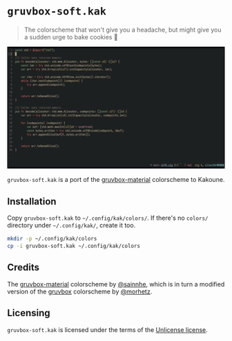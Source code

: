 # `gruvbox-soft.kak`

> The colorscheme that won't give you a headache, but might give you a
> sudden urge to bake cookies :cookie:

![](screenshot.png)

`gruvbox-soft.kak` is a port of the
[gruvbox-material](https://github.com/sainnhe/gruvbox-material)
colorscheme to Kakoune.

## Installation

Copy `gruvbox-soft.kak` to `~/.config/kak/colors/`. If there's no
`colors/` directory under `~/.config/kak/`, create it too.

``` sh
mkdir -p ~/.config/kak/colors
cp -i gruvbox-soft.kak ~/.config/kak/colors
```

## Credits

The [gruvbox-material](https://github.com/sainnhe/gruvbox-material)
colorscheme by [@sainnhe](https://github.com/sainnhe), which is in turn
a modified version of the [gruvbox](https://github.com/morhetz/gruvbox)
colorscheme by [@morhetz](https://github.com/morhetz).

## Licensing

`gruvbox-soft.kak` is licensed under the terms of the [Unlicense
license](LICENSE).
